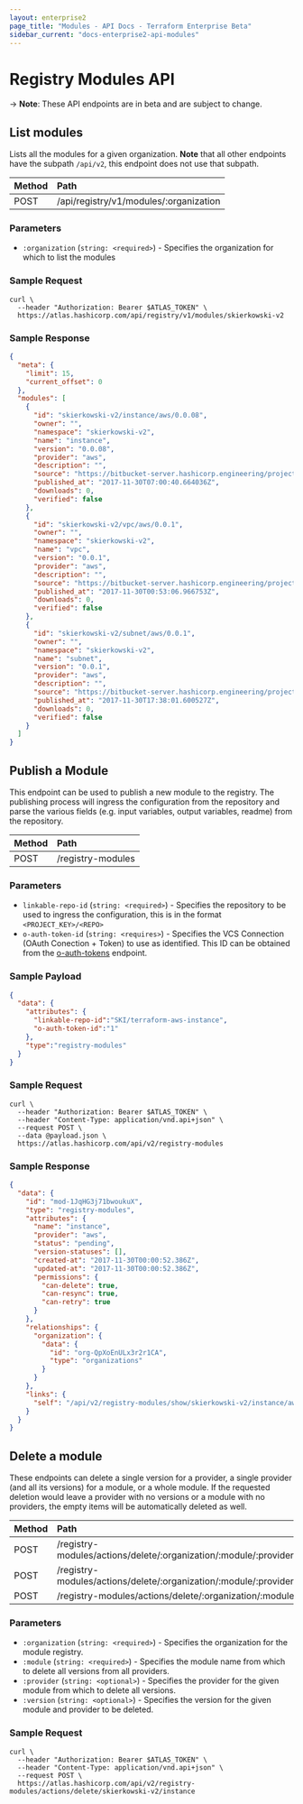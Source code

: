 ```yaml
---
layout: enterprise2
page_title: "Modules - API Docs - Terraform Enterprise Beta"
sidebar_current: "docs-enterprise2-api-modules"
---
```


# Registry Modules API

-> **Note**: These API endpoints are in beta and are subject to change.

## List modules

Lists all the modules for a given organization. **Note** that all other endpoints have the subpath `/api/v2`, this endpoint does not use that subpath.

| Method | Path           |
| :----- | :------------- |
| POST | /api/registry/v1/modules/:organization |


### Parameters
- `:organization` (`string: <required>`) - Specifies the organization for which to list the modules

### Sample Request

```shell
curl \
  --header "Authorization: Bearer $ATLAS_TOKEN" \
  https://atlas.hashicorp.com/api/registry/v1/modules/skierkowski-v2
```

### Sample Response

```json
{
  "meta": {
    "limit": 15,
    "current_offset": 0
  },
  "modules": [
    {
      "id": "skierkowski-v2/instance/aws/0.0.08",
      "owner": "",
      "namespace": "skierkowski-v2",
      "name": "instance",
      "version": "0.0.08",
      "provider": "aws",
      "description": "",
      "source": "https://bitbucket-server.hashicorp.engineering/projects/SKI/repos/terraform-aws-instance/browse",
      "published_at": "2017-11-30T07:00:40.664036Z",
      "downloads": 0,
      "verified": false
    },
    {
      "id": "skierkowski-v2/vpc/aws/0.0.1",
      "owner": "",
      "namespace": "skierkowski-v2",
      "name": "vpc",
      "version": "0.0.1",
      "provider": "aws",
      "description": "",
      "source": "https://bitbucket-server.hashicorp.engineering/projects/SKI/repos/terraform-aws-vpc/browse",
      "published_at": "2017-11-30T00:53:06.966753Z",
      "downloads": 0,
      "verified": false
    },
    {
      "id": "skierkowski-v2/subnet/aws/0.0.1",
      "owner": "",
      "namespace": "skierkowski-v2",
      "name": "subnet",
      "version": "0.0.1",
      "provider": "aws",
      "description": "",
      "source": "https://bitbucket-server.hashicorp.engineering/projects/SKI/repos/terraform-aws-subnet/browse",
      "published_at": "2017-11-30T17:38:01.600527Z",
      "downloads": 0,
      "verified": false
    }
  ]
}
```

## Publish a Module

This endpoint can be used to publish a new module to the registry. The publishing process will ingress the configuration from the repository and parse the various fields (e.g. input variables, output variables, readme) from the repository.

| Method | Path           |
| :----- | :------------- |
| POST | /registry-modules |

### Parameters

- `linkable-repo-id` (`string: <required>`) - Specifies the repository to be used to ingress the configuration, this is in the format `<PROJECT_KEY>/<REPO>`
- `o-auth-token-id` (`string: <requires>`) - Specifies the VCS Connection (OAuth Conection + Token) to use as identified. This ID can be obtained from the [o-auth-tokens](./o-auth-tokens.html) endpoint.


### Sample Payload

```json
{
  "data": {
    "attributes": {
      "linkable-repo-id":"SKI/terraform-aws-instance",
      "o-auth-token-id":"1"
    },
    "type":"registry-modules"
  }
}
```

### Sample Request

```shell
curl \
  --header "Authorization: Bearer $ATLAS_TOKEN" \
  --header "Content-Type: application/vnd.api+json" \
  --request POST \
  --data @payload.json \
  https://atlas.hashicorp.com/api/v2/registry-modules
```

### Sample Response

```json
{
  "data": {
    "id": "mod-1JqHG3j71bwoukuX",
    "type": "registry-modules",
    "attributes": {
      "name": "instance",
      "provider": "aws",
      "status": "pending",
      "version-statuses": [],
      "created-at": "2017-11-30T00:00:52.386Z",
      "updated-at": "2017-11-30T00:00:52.386Z",
      "permissions": {
        "can-delete": true,
        "can-resync": true,
        "can-retry": true
      }
    },
    "relationships": {
      "organization": {
        "data": {
          "id": "org-QpXoEnULx3r2r1CA",
          "type": "organizations"
        }
      }
    },
    "links": {
      "self": "/api/v2/registry-modules/show/skierkowski-v2/instance/aws"
    }
  }
}
```

## Delete a module

These endpoints can delete a single version for a provider, a single provider (and all its versions) for a module, or a whole module. If the requested deletion would leave a provider with no versions or a module with no providers, the empty items will be automatically deleted as well.

| Method | Path           |
| :----- | :------------- |
| POST | /registry-modules/actions/delete/:organization/:module/:provider/:version |
| POST | /registry-modules/actions/delete/:organization/:module/:provider |
| POST | /registry-modules/actions/delete/:organization/:module |

### Parameters

- `:organization` (`string: <required>`) - Specifies the organization for the module registry.
- `:module` (`string: <required>`) - Specifies the module name from which to delete all versions from all providers.
- `:provider` (`string: <optional>`) - Specifies the provider for the given module from which to delete all versions.
- `:version` (`string: <optional>`) - Specifies the version for the given module and provider to be deleted.

### Sample Request

```shell
curl \
  --header "Authorization: Bearer $ATLAS_TOKEN" \
  --header "Content-Type: application/vnd.api+json" \
  --request POST \
  https://atlas.hashicorp.com/api/v2/registry-modules/actions/delete/skierkowski-v2/instance
```

